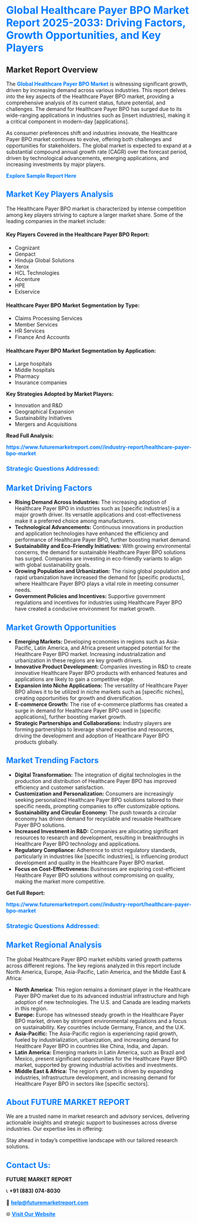 <h1 style="color: #007BFF;">Global Healthcare Payer BPO Market Report 2025-2033: Driving Factors, Growth Opportunities, and Key Players</h1>

<section id="overview">
<h2>Market Report Overview</h2>
<p>The <a href="https://www.futuremarketreport.com//industry-report/healthcare-payer-bpo-market" style="color: #007BFF; text-decoration: none;"><strong>Global Healthcare Payer BPO Market</strong></a> is witnessing significant growth, driven by increasing demand across various industries. This report delves into the key aspects of the Healthcare Payer BPO market, providing a comprehensive analysis of its current status, future potential, and challenges. The demand for Healthcare Payer BPO has surged due to its wide-ranging applications in industries such as [insert industries], making it a critical component in modern-day [applications].</p>
<p>As consumer preferences shift and industries innovate, the Healthcare Payer BPO market continues to evolve, offering both challenges and opportunities for stakeholders. The global market is expected to expand at a substantial compound annual growth rate (CAGR) over the forecast period, driven by technological advancements, emerging applications, and increasing investments by major players.</p>
</section>

<section id="overview">
<p><a href="https://www.futuremarketreport.com//request-sample/reportId=82685" style="color: #007BFF; text-decoration: none;"><strong>Explore Sample Report Here</strong></a></p>
</section>

<section id="key-players">
<h2 style="color: #007BFF;">Market Key Players Analysis</h2>
<p>The Healthcare Payer BPO market is characterized by intense competition among key players striving to capture a larger market share. Some of the leading companies in the market include:</p>
<h4>Key Players Covered in the Healthcare Payer BPO Report:</h4>
<ul><li>Cognizant</li><li>Genpact</li><li>Hinduja Global Solutions</li><li>Xerox</li><li>HCL Technologies</li><li>Accenture</li><li>HPE</li><li>Exlservice</li></ul>
<h4>Healthcare Payer BPO Market Segmentation by Type:</h4>
<ul><li>Claims Processing Services</li><li>Member Services</li><li>HR Services</li><li>Finance And Accounts</li></ul>

<h4>Healthcare Payer BPO Market Segmentation by Application:</h4>
<ul><li>Large hospitals</li><li>Middle hospitals</li><li>Pharmacy</li><li>Insurance companies</li></ul>
<p><strong>Key Strategies Adopted by Market Players:</strong></p>
<ul>
<li>Innovation and R&D</li>
<li>Geographical Expansion</li>
<li>Sustainability Initiatives</li>
<li>Mergers and Acquisitions</li>
</ul>
</section>

<section>
<p><strong>Read Full Analysis: </strong></p><a href="https://www.futuremarketreport.com//industry-report/healthcare-payer-bpo-market" style="color: #007BFF; text-decoration: none;"><strong>https://www.futuremarketreport.com//industry-report/healthcare-payer-bpo-market</strong></a>
<h3 style="color: #007BFF;">Strategic Questions Addressed:</h3>
</section>

<section id="driving-factors">
<h2 style="color: #007BFF;">Market Driving Factors</h2>
<ul>
<li><strong>Rising Demand Across Industries:</strong> The increasing adoption of Healthcare Payer BPO in industries such as [specific industries] is a major growth driver. Its versatile applications and cost-effectiveness make it a preferred choice among manufacturers.</li>
<li><strong>Technological Advancements:</strong> Continuous innovations in production and application technologies have enhanced the efficiency and performance of Healthcare Payer BPO, further boosting market demand.</li>
<li><strong>Sustainability and Eco-Friendly Initiatives:</strong> With growing environmental concerns, the demand for sustainable Healthcare Payer BPO solutions has surged. Companies are investing in eco-friendly variants to align with global sustainability goals.</li>
<li><strong>Growing Population and Urbanization:</strong> The rising global population and rapid urbanization have increased the demand for [specific products], where Healthcare Payer BPO plays a vital role in meeting consumer needs.</li>
<li><strong>Government Policies and Incentives:</strong> Supportive government regulations and incentives for industries using Healthcare Payer BPO have created a conducive environment for market growth.</li>
</ul>
</section>

<section id="growth-opportunities">
<h2 style="color: #007BFF;">Market Growth Opportunities</h2>
<ul>
<li><strong>Emerging Markets:</strong> Developing economies in regions such as Asia-Pacific, Latin America, and Africa present untapped potential for the Healthcare Payer BPO market. Increasing industrialization and urbanization in these regions are key growth drivers.</li>
<li><strong>Innovative Product Development:</strong> Companies investing in R&D to create innovative Healthcare Payer BPO products with enhanced features and applications are likely to gain a competitive edge.</li>
<li><strong>Expansion into Niche Applications:</strong> The versatility of Healthcare Payer BPO allows it to be utilized in niche markets such as [specific niches], creating opportunities for growth and diversification.</li>
<li><strong>E-commerce Growth:</strong> The rise of e-commerce platforms has created a surge in demand for Healthcare Payer BPO used in [specific applications], further boosting market growth.</li>
<li><strong>Strategic Partnerships and Collaborations:</strong> Industry players are forming partnerships to leverage shared expertise and resources, driving the development and adoption of Healthcare Payer BPO products globally.</li>
</ul>
</section>

<section id="trending-factors">
<h2 style="color: #007BFF;">Market Trending Factors</h2>
<ul>
<li><strong>Digital Transformation:</strong> The integration of digital technologies in the production and distribution of Healthcare Payer BPO has improved efficiency and customer satisfaction.</li>
<li><strong>Customization and Personalization:</strong> Consumers are increasingly seeking personalized Healthcare Payer BPO solutions tailored to their specific needs, prompting companies to offer customizable options.</li>
<li><strong>Sustainability and Circular Economy:</strong> The push towards a circular economy has driven demand for recyclable and reusable Healthcare Payer BPO solutions.</li>
<li><strong>Increased Investment in R&D:</strong> Companies are allocating significant resources to research and development, resulting in breakthroughs in Healthcare Payer BPO technology and applications.</li>
<li><strong>Regulatory Compliance:</strong> Adherence to strict regulatory standards, particularly in industries like [specific industries], is influencing product development and quality in the Healthcare Payer BPO market.</li>
<li><strong>Focus on Cost-Effectiveness:</strong> Businesses are exploring cost-efficient Healthcare Payer BPO solutions without compromising on quality, making the market more competitive.</li>
</ul>
</section>

<section>
<p><strong>Get Full Report: </strong></p><a href="https://www.futuremarketreport.com//industry-report/healthcare-payer-bpo-market" style="color: #007BFF; text-decoration: none;"><strong>https://www.futuremarketreport.com//industry-report/healthcare-payer-bpo-market</strong></a>
<h3 style="color: #007BFF;">Strategic Questions Addressed:</h3>
</section>


<section id="regional-analysis">
<h2 style="color: #007BFF;">Market Regional Analysis</h2>
<p>The global Healthcare Payer BPO market exhibits varied growth patterns across different regions. The key regions analyzed in this report include North America, Europe, Asia-Pacific, Latin America, and the Middle East & Africa:</p>
<ul>
<li><strong>North America:</strong> This region remains a dominant player in the Healthcare Payer BPO market due to its advanced industrial infrastructure and high adoption of new technologies. The U.S. and Canada are leading markets in this region.</li>
<li><strong>Europe:</strong> Europe has witnessed steady growth in the Healthcare Payer BPO market, driven by stringent environmental regulations and a focus on sustainability. Key countries include Germany, France, and the U.K.</li>
<li><strong>Asia-Pacific:</strong> The Asia-Pacific region is experiencing rapid growth, fueled by industrialization, urbanization, and increasing demand for Healthcare Payer BPO in countries like China, India, and Japan.</li>
<li><strong>Latin America:</strong> Emerging markets in Latin America, such as Brazil and Mexico, present significant opportunities for the Healthcare Payer BPO market, supported by growing industrial activities and investments.</li>
<li><strong>Middle East & Africa:</strong> The region’s growth is driven by expanding industries, infrastructure development, and increasing demand for Healthcare Payer BPO in sectors like [specific sectors].</li>
</ul>
</section>

<footer>
<h2 style="color: #007BFF;">About FUTURE MARKET REPORT</h2>
<p>We are a trusted name in market research and advisory services, delivering actionable insights and strategic support to businesses across diverse industries. Our expertise lies in offering:</p>

<p>Stay ahead in today’s competitive landscape with our tailored research solutions.</p>

<h2 style="color: #007BFF;">Contact Us:</h2>
<p><strong>FUTURE MARKET REPORT</strong></p>
<p>📞 <strong>+91 (883) 074-8030</strong></p>
<p>📧 <strong><a href="mailto:help@futuremarketreport.com" style="color: #007BFF;">help@futuremarketreport.com</a></strong></p>
<p>🌐 <strong><a href="https://www.futuremarketreport.com/" style="color: #007BFF;">Visit Our Website</a></strong></p>
</footer>